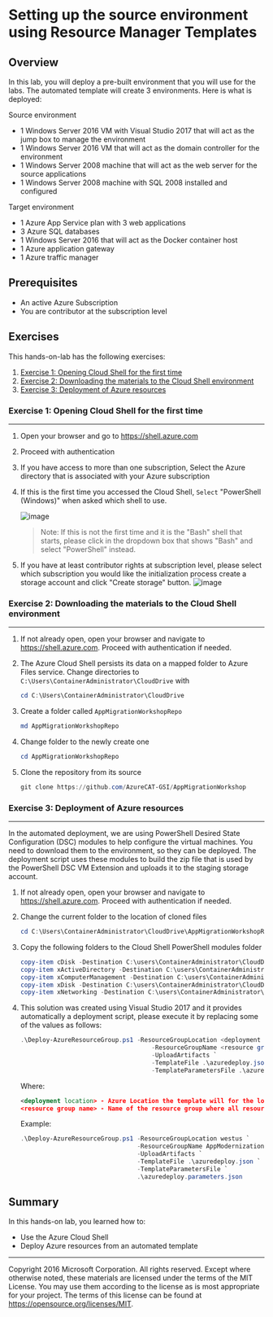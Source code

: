 # Setting up the source environment using Resource Manager Templates

## Overview

In this lab, you will deploy a pre-built environment that you will use for the labs. The automated template will create 3 environments. Here is what is deployed:

Source environment
* 1 Windows Server 2016 VM with Visual Studio 2017 that will act as the jump box to manage the environment
* 1 Windows Server 2016 VM that will act as the domain controller for the environment
* 1 Windows Server 2008 machine that will act as the web server for the source applications
* 1 Windows Server 2008 machine with SQL 2008 installed and configured

Target environment
* 1 Azure App Service plan with 3 web applications
* 3 Azure SQL databases
* 1 Windows Server 2016 that will act as the Docker container host
* 1 Azure application gateway
* 1 Azure traffic manager

## Prerequisites

* An active Azure Subscription
* You are contributor at the subscription level

## Exercises

This hands-on-lab has the following exercises:
1. [Exercise 1: Opening Cloud Shell for the first time](#ex1)
1. [Exercise 2: Downloading the materials to the Cloud Shell environment](#ex2)
1. [Exercise 3: Deployment of Azure resources](#ex3)

### Exercise 1: Opening Cloud Shell for the first time<a name="ex1"></a>

----

1. Open your browser and go to <a href="https://shell.azure.com" target="_new">https://shell.azure.com</a>

1. Proceed with authentication

1. If you have access to more than one subscription, Select the Azure directory that is associated with your Azure subscription

1. If this is the first time you accessed the Cloud Shell, `Select` "PowerShell (Windows)" when asked which shell to use.

    ![image](./media/pic1.jpg)

    > Note: If this is not the first time and it is the "Bash" shell that starts, please click in the dropdown box that shows "Bash" and select "PowerShell" instead.

1. If you have at least contributor rights at subscription level, please select which subscription you would like the initialization process create a storage account and click "Create storage" button.
    ![image](./media/pic2.jpg)
    

### Exercise 2: Downloading the materials to the Cloud Shell environment<a name="ex2"></a>

----

1. If not already open, open your browser and navigate to <a href="https://shell.azure.com" target="_new">https://shell.azure.com</a>. Proceed with authentication if needed.

1. The Azure Cloud Shell persists its data on a mapped folder to Azure Files service. Change directories to `C:\Users\ContainerAdministrator\CloudDrive` with

    ```powershell
    cd C:\Users\ContainerAdministrator\CloudDrive
    ```
1. Create a folder called `AppMigrationWorkshopRepo`

    ```powershell
    md AppMigrationWorkshopRepo
    ```
1. Change folder to the newly create one

    ```powershell
    cd AppMigrationWorkshopRepo
    ```
1. Clone the repository from its source

    ```powershell
    git clone https://github.com/AzureCAT-GSI/AppMigrationWorkshop
    ```

### Exercise 3: Deployment of Azure resources<a name="ex3"></a>

----

In the automated deployment, we are using PowerShell Desired State Configuration (DSC) modules to help configure the virtual machines. You need to download them to the environment, so they can be deployed. The deployment script uses these modules to build the zip file that is used by the PowerShell DSC VM Extension and uploads it to the staging storage account.

1. If not already open, open your browser and navigate to <a href="https://shell.azure.com" target="_new">https://shell.azure.com</a>. Proceed with authentication if needed.

1. Change the current folder to the location of cloned files

    ```powershell
    cd C:\Users\ContainerAdministrator\CloudDrive\AppMigrationWorkshopRepo\AppMigrationWorkshop\HOL\ARM-NewIaaS\dsc
    ```
    
1. Copy the following folders to the Cloud Shell PowerShell modules folder 

    ```powershell
    copy-item cDisk -Destination C:\users\ContainerAdministrator\CloudDrive\.pscloudshell\WindowsPowerShell\Modules -Recurse -Force
    copy-item xActiveDirectory -Destination C:\users\ContainerAdministrator\CloudDrive\.pscloudshell\WindowsPowerShell\Modules -Recurse -Force
    copy-item xComputerManagement -Destination C:\users\ContainerAdministrator\CloudDrive\.pscloudshell\WindowsPowerShell\Modules -Recurse -Force
    copy-item xDisk -Destination C:\users\ContainerAdministrator\CloudDrive\.pscloudshell\WindowsPowerShell\Modules -Recurse -Force
    copy-item xNetworking -Destination C:\users\ContainerAdministrator\CloudDrive\.pscloudshell\WindowsPowerShell\Modules -Recurse -Force
    ```

1. This solution was created using Visual Studio 2017 and it provides automatically a deployment script, please execute it by replacing some of the values as follows:

    ```powershell
    .\Deploy-AzureResourceGroup.ps1 -ResourceGroupLocation <deployment location> `
                                        -ResourceGroupName <resource group name> `
                                        -UploadArtifacts `
                                        -TemplateFile .\azuredeploy.json `
                                        -TemplateParametersFile .\azuredeploy.parameters.json

    ``` 

    Where:

    ```xml
    <deployment location> - Azure Location the template will for the location property of all resources
    <resource group name> - Name of the resource group where all resources will be created
    ```

    Example:

    ```powershell
    .\Deploy-AzureResourceGroup.ps1 -ResourceGroupLocation westus `
                                    -ResourceGroupName AppModernization-RG `
                                    -UploadArtifacts `
                                    -TemplateFile .\azuredeploy.json `
                                    -TemplateParametersFile `
                                    .\azuredeploy.parameters.json
    ```

## Summary

In this hands-on lab, you learned how to:
* Use the Azure Cloud Shell
* Deploy Azure resources from an automated template

----

Copyright 2016 Microsoft Corporation. All rights reserved. Except where otherwise noted, these materials are licensed under the terms of the MIT License. You may use them according to the license as is most appropriate for your project. The terms of this license can be found at https://opensource.org/licenses/MIT.

